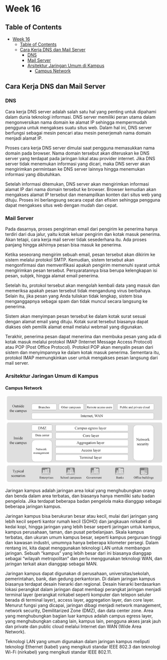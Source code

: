 # Week 16
## Table of Contents

- [Week 16](#week-16)
  - [Table of Contents](#table-of-contents)
  - [Cara Kerja DNS dan Mail Server](#cara-kerja-dns-dan-mail-server)
    - [DNS](#dns)
    - [Mail Server](#mail-server)
    - [Arsitektur Jaringan Umum di Kampus](#arsitektur-jaringan-umum-di-kampus)
      - [Campus Network](#campus-network)



## Cara Kerja DNS dan Mail Server
### DNS
Cara kerja DNS server adalah salah satu hal yang penting untuk dipahami dalam dunia teknologi informasi. DNS server memiliki peran utama dalam mengonversikan nama domain ke alamat IP sehingga mempermudah pengguna untuk mengakses suatu situs web. Dalam hal ini, DNS server berfungsi sebagai mesin pencari atau mesin penerjemah nama domain menjadi alamat IP.

Proses cara kerja DNS server dimulai saat pengguna memasukkan nama domain pada browser. Nama domain tersebut akan diteruskan ke DNS server yang terdapat pada jaringan lokal atau provider internet. Jika DNS server tidak menemukan informasi yang dicari, maka DNS server akan mengirimkan permintaan ke DNS server lainnya hingga menemukan informasi yang dibutuhkan.

Setelah informasi ditemukan, DNS server akan mengirimkan informasi alamat IP dari nama domain tersebut ke browser. Browser kemudian akan mengakses alamat IP tersebut dan menampilkan konten dari situs web yang dituju. Proses ini berlangsung secara cepat dan efisien sehingga pengguna dapat mengakses situs web dengan mudah dan cepat.

### Mail Server
Pada dasarnya, proses pengiriman email dari pengirim ke penerima hanya terdiri dari dua jalur, yaitu kotak keluar pengirim dan kotak masuk penerima. Akan tetapi, cara kerja mail server tidak sesederhana itu. Ada proses panjang hingga akhirnya pesan bisa masuk ke penerima.

Ketika seseorang mengirim sebuah email, pesan tersebut akan dikirim ke sistem melalui protokol SMTP. Kemudian, sistem tersebut akan mengonfirmasi dan memverifikasi apakah pengirim memenuhi syarat untuk mengirimkan pesan tersebut. Persyaratannya bisa berupa kelengkapan isi pesan, subjek, hingga alamat email penerima. 

Setelah itu, protokol tersebut akan mengolah kembali data yang masuk dan memeriksa apakah pesan tersebut tidak mengandung virus berbahaya. Selain itu, jika pesan yang Anda tuliskan tidak lengkap, sistem bisa menganggapnya sebagai spam dan tidak muncul secara langsung ke penerima. 

Sistem akan menyimpan pesan tersebut ke dalam kotak surat sesuai dengan alamat email yang dituju. Kotak surat tersebut biasanya dapat diakses oleh pemilik alamat email melalui webmail yang digunakan. 

Terakhir, penerima pesan dapat menerima dan membuka pesan yang ada di kotak masuk melalui protokol IMAP (Internet Message Access Protocol) atau POP (Post Office Protocol). Protokol POP akan menyalin pesan dari sistem dan menyimpannya ke dalam kotak masuk penerima. Sementara itu, protokol IMAP memungkinkan user untuk mengakses pesan langsung dari mail server. 

### Arsitektur Jaringan Umum di Kampus
#### Campus Network
![](../assets/week-16/campus-network.png)

Jaringan kampus adalah jaringan area lokal yang menghubungkan orang dan benda dalam area terbatas, dan biasanya hanya memiliki satu badan pengelola. Jika terdapat beberapa badan pengelola maka dianggap sebagai beberapa jaringan kampus.

Jaringan kampus bisa berukuran besar atau kecil, mulai dari jaringan yang lebih kecil seperti kantor rumah kecil (SOHO) dan jangkauan nirkabel di kedai kopi, hingga jaringan yang lebih besar seperti jaringan untuk kampus, kampus perusahaan, taman, dan pusat perbelanjaan. Skala kampus terbatas, dan ukuran umum kampus besar, seperti kampus perguruan tinggi dan kawasan industri, umumnya hanya beberapa kilometer persegi. Dalam rentang ini, kita dapat menggunakan teknologi LAN untuk membangun jaringan. Sebuah “kampus” yang lebih besar dari ini biasanya dianggap sebagai “wilayah metropolitan” dan perlu menggunakan teknologi WAN, dan jaringan terkait akan dianggap sebagai MAN.

Jaringan kampus dapat digunakan di perusahaan, universitas/sekolah, pemerintahan, bank, dan gedung perkantoran. Di dalam jaringan kampus biasanya terdapat desain hierarki dan regional. Desain hierarki berdasarkan lokasi perangkat dalam jaringan dapat membagi perangkat jaringan menjadi terminal layer (perangkat nirkabel seperti komputer dan telepon seluler berada di terminal layer), access layer, aggregation layer, dan core layer. Menurut fungsi yang dicapai, jaringan dibagi menjadi network management, network security, Demilitarized Zone (DMZ), dan data center zone. Area yang menghubungkan bagian luar kampus adalah campus egress layer, yang menghubungkan cabang lain, kampus lain, pengguna akses jarak jauh dan private dan public cloud melalui Internet dan WAN (Wide Area Network).

Teknologi LAN yang umum digunakan dalam jaringan kampus meliputi teknologi Ethernet (kabel) yang mengikuti standar IEEE 802.3 dan teknologi Wi-Fi (nirkabel) yang mengikuti standar IEEE 802.11.


